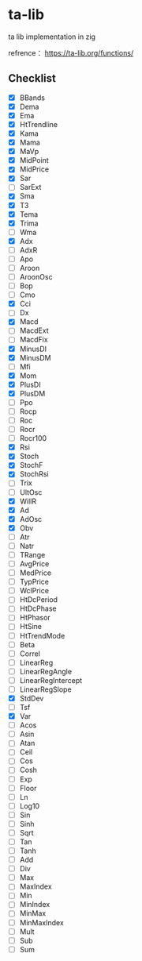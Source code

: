 # ta-lib
ta lib implementation in zig

refrence： https://ta-lib.org/functions/

## Checklist

- [x] BBands
- [x] Dema
- [x] Ema
- [x] HtTrendline
- [x] Kama
- [x] Mama
- [x] MaVp
- [x] MidPoint
- [x] MidPrice
- [x] Sar
- [ ] SarExt
- [x] Sma
- [x] T3
- [x] Tema
- [x] Trima
- [ ] Wma
- [x] Adx
- [ ] AdxR
- [ ] Apo
- [ ] Aroon
- [ ] AroonOsc
- [ ] Bop
- [ ] Cmo
- [x] Cci
- [ ] Dx
- [x] Macd
- [ ] MacdExt
- [ ] MacdFix
- [x] MinusDI
- [x] MinusDM
- [ ] Mfi
- [x] Mom
- [x] PlusDI
- [x] PlusDM
- [ ] Ppo
- [ ] Rocp
- [ ] Roc
- [ ] Rocr
- [ ] Rocr100
- [x] Rsi
- [x] Stoch
- [x] StochF
- [x] StochRsi
- [ ] Trix
- [ ] UltOsc
- [x] WillR
- [x] Ad
- [x] AdOsc
- [x] Obv
- [ ] Atr
- [ ] Natr
- [ ] TRange
- [ ] AvgPrice
- [ ] MedPrice
- [ ] TypPrice
- [ ] WclPrice
- [ ] HtDcPeriod
- [ ] HtDcPhase
- [ ] HtPhasor
- [ ] HtSine
- [ ] HtTrendMode
- [ ] Beta
- [ ] Correl
- [ ] LinearReg
- [ ] LinearRegAngle
- [ ] LinearRegIntercept
- [ ] LinearRegSlope
- [x] StdDev
- [ ] Tsf
- [x] Var
- [ ] Acos
- [ ] Asin
- [ ] Atan
- [ ] Ceil
- [ ] Cos
- [ ] Cosh
- [ ] Exp
- [ ] Floor
- [ ] Ln
- [ ] Log10
- [ ] Sin
- [ ] Sinh
- [ ] Sqrt
- [ ] Tan
- [ ] Tanh
- [ ] Add
- [ ] Div
- [ ] Max
- [ ] MaxIndex
- [ ] Min
- [ ] MinIndex
- [ ] MinMax
- [ ] MinMaxIndex
- [ ] Mult
- [ ] Sub
- [ ] Sum